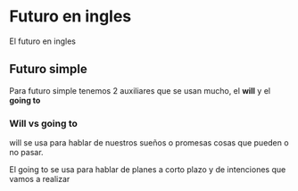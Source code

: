# Futuro en ingles
El futuro en ingles

## Futuro simple
Para futuro simple tenemos 2 auxiliares que se usan mucho, el **will** y el **going to**

### Will vs going to
will se usa para hablar de nuestros sueños o promesas cosas que pueden o no pasar.   

El going to se usa para hablar de planes a corto plazo y de intenciones que vamos a realizar
